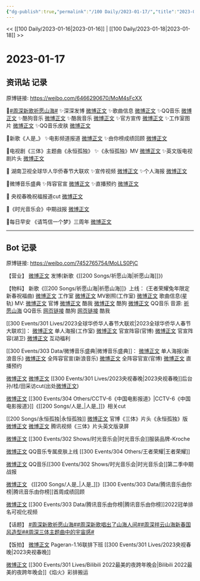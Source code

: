 ```yaml
---
{"dg-publish":true,"permalink":"/100 Daily/2023-01-17/","title":"2023-01-17","created":"2023-01-21T15:02:41.000+08:00","updated":"2023-02-26T00:50:28.000+08:00"}
---
```



<< [[100 Daily/2023-01-16\|2023-01-16]] | [[100 Daily/2023-01-18\|2023-01-18]] >>

# 2023-01-17

## 资讯站 记录

原博链接: https://weibo.com/6466290670/MoM4sFcXX

🌟[#周深新歌祈愿山海#](https://s.weibo.com/weibo?q=%23%E5%91%A8%E6%B7%B1%E6%96%B0%E6%AD%8C%E7%A5%88%E6%84%BF%E5%B1%B1%E6%B5%B7%23)
✨深深发博 [微博正文](https://weibo.com/6466290670/MoH6TnbCx)
✨歌曲信息 [微博正文](https://weibo.com/6466290670/MoITqd3uN)
✨QQ音乐 [微博正文](https://weibo.com/6466290670/MoGYZrAaa)
✨酷狗音乐 [微博正文](https://weibo.com/6466290670/MoHkRaMYY)
✨酷我音乐 [微博正文](https://weibo.com/6466290670/MoHoKmpg3)
✨官方宣传 [微博正文](https://weibo.com/6466290670/MoGGbaoQL)
✨工作室图片 [微博正文](https://weibo.com/6466290670/MoGHEsGXs)
✨QQ音乐皮肤 [微博正文](https://weibo.com/6466290670/MoIDiwPD1)

🌟新歌《人是_》
✨电影频道报道 [微博正文](https://weibo.com/6466290670/MoKrcCFDM)
✨由你榜成绩回顾 [微博正文](https://weibo.com/6466290670/MoJFspuMC)

🌟电视剧《三体》主题曲《永恒孤独》
✨《永恒孤独》MV [微博正文](https://weibo.com/6466290670/MoKkr5cyG)
✨英文版电视剧片头 [微博正文](https://weibo.com/6466290670/MoLGujETB)

🌟 湖南卫视全球华人华侨春节大联欢
✨宣传视频 [微博正文](https://weibo.com/6466290670/MoHrDDGqf)
✨个人海报 [微博正文](https://weibo.com/6466290670/MoHu199VC)

🌟微博音乐盛典
✨阵容官宣 [微博正文](https://weibo.com/6466290670/MoHsAdCoo)
✨直播预约 [微博正文](https://weibo.com/6466290670/MoHHql67V)

🌟 央视春晚祝福报道cut [微博正文](https://weibo.com/6466290670/MoLCruv0Q)

🌟《时光音乐会》中期战报 [微博正文](https://weibo.com/6466290670/MoKlieeEL)

🌟每日早安 《请笃信一个梦》三周年 [微博正文](https://weibo.com/6466290670/MoFx0zeNO)

---
## Bot 记录

原博链接: https://weibo.com/7452765754/MoLLS0PjC

【营业】
[微博正文](https://m.weibo.cn/1736988591/4858854493390185) 发博(新歌《[[200 Songs/祈愿山海\|祈愿山海]]》)

【物料】
新歌《[[200 Songs/祈愿山海\|祈愿山海]]》上线：
(王者荣耀兔年限定新春祝福曲)
[微博正文](https://m.weibo.cn/7478855230/4858687375541862) 工作室
[微博正文](https://m.weibo.cn/7478855230/4858838610348189) MV剧照(工作室)
[微博正文](https://m.weibo.cn/6466290670/4858691155397891) 歌曲信息(星轨)
MV:
[微博正文](https://m.weibo.cn/5698023579/4858838374946381) 官博
[微博正文](https://m.weibo.cn/1738434147/4858838363149198) 酷我
[微博正文](https://m.weibo.cn/1665103091/4858838639188723) 酷狗
[微博正文](https://m.weibo.cn/2169129705/4858838609564501) QQ音乐
音源:
[祈愿山海](https://weibo.cn/sinaurl?u=https%3A%2F%2Fi.y.qq.com%2Fv8%2Fplaysong.html%3Fsongid%3D391518942%26source%3Dyqq%26ADTAG%3Dhz_wb_sf%26channelId%3D10081987) QQ音乐
[网页链接](https://weibo.cn/sinaurl?u=https%3A%2F%2Ft3.kugou.com%2Fsong.html%3Fid%3D6KfpU69B7V3) 酷狗
[网页链接](https://weibo.cn/sinaurl?u=http%3A%2F%2Fm.kuwo.cn%2Fnewh5app%2Fplay_detail%2F258291451) 酷我

[[300 Events/301 Lives/2023全球华侨华人春节大联欢\|2023全球华侨华人春节大联欢]]：
[微博正文](https://m.weibo.cn/7478855230/4858869098482688) 单人海报(工作室)
[微博正文](https://m.weibo.cn/5785156131/4858879571919295) 官宣阵容(官博)
[微博正文](https://m.weibo.cn/1638629382/4858864337682527) 官宣阵容(湖卫)
[微博正文](https://m.weibo.cn/5785156131/4858913860355708) 互动福利

[[300 Events/303 Data/微博音乐盛典\|微博音乐盛典]]：
[微博正文](https://m.weibo.cn/1266269835/4858905447109471) 单人海报(新浪音乐)
[微博正文](https://m.weibo.cn/1266269835/4858858759784301) 全阵容官宣(新浪音乐)
[微博正文](https://m.weibo.cn/2183483187/4858857627327295) 全阵容官宣(官博)
[微博正文](https://m.weibo.cn/2183483187/4858853457399332) 直播预约

[微博正文](https://m.weibo.cn/5516167630/4858969971239372) [微博正文](https://m.weibo.cn/6466290670/4859029237269056) [[300 Events/301 Lives/2023央视春晚\|2023央视春晚]]后台孙/桂/田采访cut(出处[微博正文](https://m.weibo.cn/3506728370/4858968382636774))

[微博正文](https://m.weibo.cn/6466290670/4858983829216534) [[300 Events/304 Others/CCTV-6《中国电影报道》\|CCTV-6《中国电影报道》]]《[[200 Songs/人是_\|人是_]]》相关cut

[[200 Songs/永恒孤独\|永恒孤独]]
[微博正文](https://m.weibo.cn/7470196136/4858944071665392) 官博《三体》片头《永恒孤独》版
[微博正文](https://m.weibo.cn/5233410965/4859014150620254) [微博正文](https://m.weibo.cn/6466290670/4859031744685439) 腾讯视频《三体》片头英文版录屏

[微博正文](https://m.weibo.cn/6600770741/4858697399930040) [[300 Events/302 Shows/时光音乐会\|时光音乐会]]服装品牌-Kroche

[微博正文](https://m.weibo.cn/6466290670/4858914447824959) QQ音乐专属皮肤上线 [[300 Events/304 Others/王者荣耀\|王者荣耀]]

[微博正文](https://m.weibo.cn/2169129705/4858963306486960) QQ音乐[[300 Events/302 Shows/时光音乐会\|时光音乐会]]第二季中期战报

[微博正文](https://m.weibo.cn/6733257358/4858931148751136) 《[[200 Songs/人是_\|人是_]]》[[300 Events/303 Data/腾讯音乐由你榜\|腾讯音乐由你榜]]首周成绩回顾

[微博正文](https://m.weibo.cn/6733257358/4858600998043664) [[300 Events/303 Data/腾讯音乐由你榜\|腾讯音乐由你榜]]2022冠单排名可视化视频

【话题】
[#周深新歌祈愿山海#](https://s.weibo.com/weibo?q=%23%E5%91%A8%E6%B7%B1%E6%96%B0%E6%AD%8C%E7%A5%88%E6%84%BF%E5%B1%B1%E6%B5%B7%23)[#周深新歌唱出了山海人间#](https://s.weibo.com/weibo?q=%23%E5%91%A8%E6%B7%B1%E6%96%B0%E6%AD%8C%E5%94%B1%E5%87%BA%E4%BA%86%E5%B1%B1%E6%B5%B7%E4%BA%BA%E9%97%B4%23)[#周深祥云山海新春国风造型#](https://s.weibo.com/weibo?q=%23%E5%91%A8%E6%B7%B1%E7%A5%A5%E4%BA%91%E5%B1%B1%E6%B5%B7%E6%96%B0%E6%98%A5%E5%9B%BD%E9%A3%8E%E9%80%A0%E5%9E%8B%23)[#周深三体主题曲中的宇宙感#](https://s.weibo.com/weibo?q=%23%E5%91%A8%E6%B7%B1%E4%B8%89%E4%BD%93%E4%B8%BB%E9%A2%98%E6%9B%B2%E4%B8%AD%E7%9A%84%E5%AE%87%E5%AE%99%E6%84%9F%23)

【饭拍】
[微博正文](https://m.weibo.cn/7633014126/4858899142021609) Pageran-1.16联排下班 [[300 Events/301 Lives/2023央视春晚\|2023央视春晚]]

[微博正文](https://m.weibo.cn/7495641082/4858924354245616) [[300 Events/301 Lives/Bilibili 2022最美的夜跨年晚会\|Bilibili 2022最美的夜跨年晚会]]《焰火》彩排搬运

